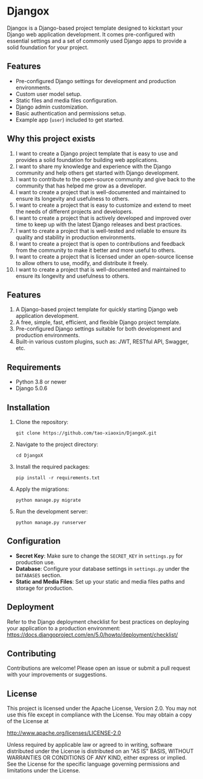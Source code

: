 # Djangox

Djangox is a Django-based project template designed to kickstart your Django web application development. It comes pre-configured with essential settings and a set of commonly used Django apps to provide a solid foundation for your project.

## Features

- Pre-configured Django settings for development and production environments.
- Custom user model setup.
- Static files and media files configuration.
- Django admin customization.
- Basic authentication and permissions setup.
- Example app (`user`) included to get started.

## Why this project exists
1. I want to create a Django project template that is easy to use and provides a solid foundation for building web applications.
2. I want to share my knowledge and experience with the Django community and help others get started with Django development.
3. I want to contribute to the open-source community and give back to the community that has helped me grow as a developer.
4. I want to create a project that is well-documented and maintained to ensure its longevity and usefulness to others.
5. I want to create a project that is easy to customize and extend to meet the needs of different projects and developers.
6. I want to create a project that is actively developed and improved over time to keep up with the latest Django releases and best practices.
7. I want to create a project that is well-tested and reliable to ensure its quality and stability in production environments.
8. I want to create a project that is open to contributions and feedback from the community to make it better and more useful to others.
9. I want to create a project that is licensed under an open-source license to allow others to use, modify, and distribute it freely.
10. I want to create a project that is well-documented and maintained to ensure its longevity and usefulness to others.

## Features
1. A Django-based project template for quickly starting Django web application development.
2. A free, simple, fast, efficient, and flexible Django project template.
3. Pre-configured Django settings suitable for both development and production environments.
4. Built-in various custom plugins, such as: JWT, RESTful API, Swagger, etc.
## Requirements

- Python 3.8 or newer
- Django 5.0.6

## Installation

1. Clone the repository:
   ```
   git clone https://github.com/tao-xiaoxin/DjangoX.git
   ```
2. Navigate to the project directory:
   ```
   cd DjangoX
   ```
3. Install the required packages:
   ```
   pip install -r requirements.txt
   ```
4. Apply the migrations:
   ```
   python manage.py migrate
   ```
5. Run the development server:
   ```
   python manage.py runserver
   ```

## Configuration

- **Secret Key**: Make sure to change the `SECRET_KEY` in `settings.py` for production use.
- **Database**: Configure your database settings in `settings.py` under the `DATABASES` section.
- **Static and Media Files**: Set up your static and media files paths and storage for production.

## Deployment

Refer to the Django deployment checklist for best practices on deploying your application to a production environment: https://docs.djangoproject.com/en/5.0/howto/deployment/checklist/

## Contributing

Contributions are welcome! Please open an issue or submit a pull request with your improvements or suggestions.

## License

This project is licensed under the Apache License, Version 2.0. You may not use this file except in compliance with the License. You may obtain a copy of the License at

http://www.apache.org/licenses/LICENSE-2.0

Unless required by applicable law or agreed to in writing, software distributed under the License is distributed on an "AS IS" BASIS, WITHOUT WARRANTIES OR CONDITIONS OF ANY KIND, either express or implied. See the License for the specific language governing permissions and limitations under the License.
